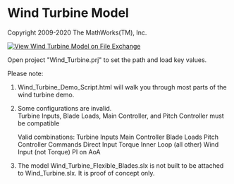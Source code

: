 # **Wind Turbine Model**
Copyright 2009-2020 The MathWorks(TM), Inc.

[![View Wind Turbine Model on File Exchange](https://www.mathworks.com/matlabcentral/images/matlab-file-exchange.svg)](https://www.mathworks.com/matlabcentral/fileexchange/25752-wind-turbine-model)

Open project "Wind_Turbine.prj" to set the path and load key values.

Please note:

1. Wind_Turbine_Demo_Script.html will walk you through most parts of the wind turbine demo.  

2. Some configurations are invalid.  
   Turbine Inputs, Blade Loads, Main Controller, and Pitch Controller must be compatible

	Valid combinations:	
	Turbine Inputs	Main Controller	Blade Loads	Pitch Controller
	Commands	Direct Input	Torque		Inner Loop
	(all other)	Wind Input	(not Torque)	PI on AoA

3. The model Wind_Turbine_Flexible_Blades.slx is not built to be 
attached to Wind_Turbine.slx.  It is proof of concept only.

